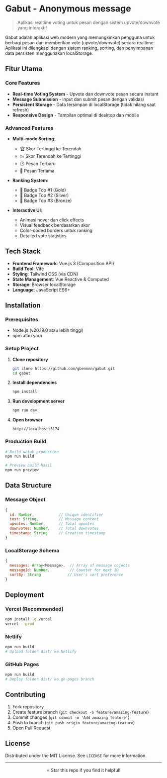 # Gabut - Anonymous message

> Aplikasi realtime voting untuk pesan dengan sistem upvote/downvote yang interaktif

Gabut adalah aplikasi web modern yang memungkinkan pengguna untuk berbagi pesan dan memberikan vote (upvote/downvote) secara realtime. Aplikasi ini dilengkapi dengan sistem ranking, sorting, dan penyimpanan data persisten menggunakan localStorage.

## Fitur Utama

### Core Features

- **Real-time Voting System** - Upvote dan downvote pesan secara instant
- **Message Submission** - Input dan submit pesan dengan validasi
- **Persistent Storage** - Data tersimpan di localStorage (tidak hilang saat refresh)
- **Responsive Design** - Tampilan optimal di desktop dan mobile

### Advanced Features

- **Multi-mode Sorting**:
  - 🏆 Skor Tertinggi ke Terendah
  - 📉 Skor Terendah ke Tertinggi
  - 🕐 Pesan Terbaru
  - 📅 Pesan Terlama

- **Ranking System**:
  - 🥇 Badge Top #1 (Gold)
  - 🥈 Badge Top #2 (Silver)
  - 🥉 Badge Top #3 (Bronze)

- **Interactive UI**:
  - Animasi hover dan click effects
  - Visual feedback berdasarkan skor
  - Color-coded borders untuk ranking
  - Detailed vote statistics

## Tech Stack

- **Frontend Framework**: Vue.js 3 (Composition API)
- **Build Tool**: Vite
- **Styling**: Tailwind CSS (via CDN)
- **State Management**: Vue Reactive & Computed
- **Storage**: Browser localStorage
- **Language**: JavaScript ES6+

## Installation

### Prerequisites

- Node.js (v20.19.0 atau lebih tinggi)
- npm atau yarn

### Setup Project

1. **Clone repository**

   ```bash
   git clone https://github.com/gbennnn/gabut.git
   cd gabut
   ```

2. **Install dependencies**

   ```bash
   npm install
   ```

3. **Run development server**

   ```bash
   npm run dev
   ```

4. **Open browser**
   ```
   http://localhost:5174
   ```

### Production Build

```bash
# Build untuk production
npm run build

# Preview build hasil
npm run preview
```

## Data Structure

### Message Object

```javascript
{
  id: Number,           // Unique identifier
  text: String,         // Message content
  upvotes: Number,      // Total upvotes
  downvotes: Number,    // Total downvotes
  timestamp: String     // Creation timestamp
}
```

### LocalStorage Schema

```javascript
{
  messages: Array<Message>,  // Array of message objects
  messageId: Number,         // Counter for next ID
  sortBy: String            // User's sort preference
}
```

## Deployment

### Vercel (Recommended)

```bash
npm install -g vercel
vercel --prod
```

### Netlify

```bash
npm run build
# Upload folder dist/ ke Netlify
```

### GitHub Pages

```bash
npm run build
# Deploy folder dist/ ke gh-pages branch
```

## Contributing

1. Fork repository
2. Create feature branch (`git checkout -b feature/amazing-feature`)
3. Commit changes (`git commit -m 'Add amazing feature'`)
4. Push to branch (`git push origin feature/amazing-feature`)
5. Open Pull Request

## License

Distributed under the MIT License. See `LICENSE` for more information.

---

<div align="center">
  <p>⭐ Star this repo if you find it helpful!</p>
</div>
